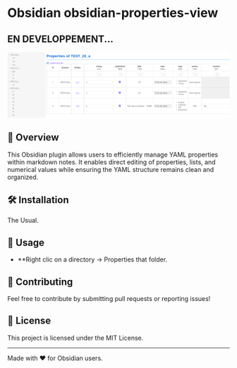 # Obsidian obsidian-properties-view

## EN DEVELOPPEMENT...
![matrix property view](sc1.png)

## 🚀 Overview
This Obsidian plugin allows users to efficiently manage YAML properties within markdown notes.
It enables direct editing of properties, lists, and numerical values while ensuring the YAML structure remains clean and organized.


## 🛠️ Installation
The Usual.

## 📌 Usage
- **Right clic on a directory -> Properties that folder.


## 📝 Contributing
Feel free to contribute by submitting pull requests or reporting issues!

## 📜 License
This project is licensed under the MIT License.

---
Made with ❤️ for Obsidian users.



